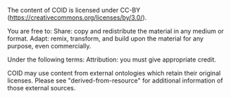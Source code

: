 The content of COID is licensed under CC-BY (https://creativecommons.org/licenses/by/3.0/).

You are free to:
Share: copy and redistribute the material in any medium or format.
Adapt: remix, transform, and build upon the material for any purpose, even commercially.

Under the following terms:
Attribution: you must give appropriate credit.

COID may use content from external ontologies which retain their original licenses. 
Please see "derived-from-resource" for additional information of those external sources.
